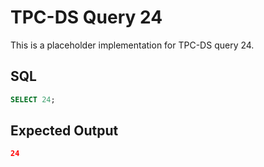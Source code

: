 # TPC-DS Query 24

This is a placeholder implementation for TPC-DS query 24.

## SQL
```sql
SELECT 24;
```

## Expected Output
```json
24
```
